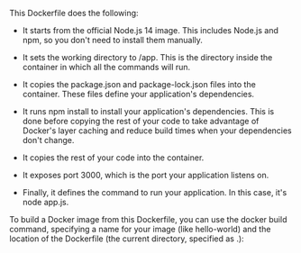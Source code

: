 
This Dockerfile does the following:

- It starts from the official Node.js 14 image. This includes Node.js and npm, so you don't need to install them manually.

- It sets the working directory to /app. This is the directory inside the container in which all the commands will run.

- It copies the package.json and package-lock.json files into the container. These files define your application's dependencies.

- It runs npm install to install your application's dependencies. This is done before copying the rest of your code to take advantage of Docker's layer caching and reduce build times when your dependencies don't change.

- It copies the rest of your code into the container.

- It exposes port 3000, which is the port your application listens on.

- Finally, it defines the command to run your application. In this case, it's node app.js.

To build a Docker image from this Dockerfile, you can use the docker build command, specifying a name for your image (like hello-world) and the location of the Dockerfile (the current directory, specified as .):